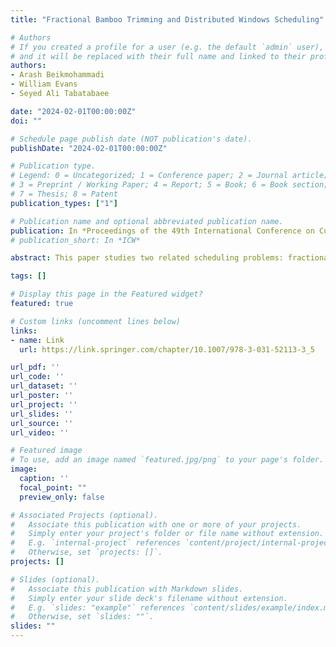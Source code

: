 ```yaml
---
title: "Fractional Bamboo Trimming and Distributed Windows Scheduling"

# Authors
# If you created a profile for a user (e.g. the default `admin` user), write the username (folder name) here 
# and it will be replaced with their full name and linked to their profile.
authors:
- Arash Beikmohammadi
- William Evans
- Seyed Ali Tabatabaee

date: "2024-02-01T00:00:00Z"
doi: ""

# Schedule page publish date (NOT publication's date).
publishDate: "2024-02-01T00:00:00Z"

# Publication type.
# Legend: 0 = Uncategorized; 1 = Conference paper; 2 = Journal article;
# 3 = Preprint / Working Paper; 4 = Report; 5 = Book; 6 = Book section;
# 7 = Thesis; 8 = Patent
publication_types: ["1"]

# Publication name and optional abbreviated publication name.
publication: In *Proceedings of the 49th International Conference on Current Trends in Theory and Practice of Computer Science (SOFSEM)*
# publication_short: In *ICW*

abstract: This paper studies two related scheduling problems: fractional bamboo trimming and distributed windows scheduling. In the fractional bamboo trimming problem, we are given n bamboos with different growth rates and cut fractions. At the end of each day, we can cut a fraction of one bamboo. The goal is to design a perpetual schedule of cuts to minimize the height of the tallest bamboo ever. For this problem, we present a 2-approximation algorithm. In addition, we prove upper bounds on the approximation factors of well-known algorithms Reduce-Max and Reduce-Fastest(x) for this problem. In the closely related windows scheduling problem, given a multiset of positive integers W = {w₁, ..., wₙ}, we want to schedule n pages on broadcasting channels such that the time interval between any two consecutive appearances of the i-th page (1 ≤ i ≤ n) is at most wᵢ. The goal of this problem is to minimize the number of channels.

tags: []

# Display this page in the Featured widget?
featured: true

# Custom links (uncomment lines below)
links:
- name: Link
  url: https://link.springer.com/chapter/10.1007/978-3-031-52113-3_5

url_pdf: ''
url_code: ''
url_dataset: ''
url_poster: ''
url_project: ''
url_slides: ''
url_source: ''
url_video: ''

# Featured image
# To use, add an image named `featured.jpg/png` to your page's folder. 
image:
  caption: ''
  focal_point: ""
  preview_only: false

# Associated Projects (optional).
#   Associate this publication with one or more of your projects.
#   Simply enter your project's folder or file name without extension.
#   E.g. `internal-project` references `content/project/internal-project/index.md`.
#   Otherwise, set `projects: []`.
projects: []

# Slides (optional).
#   Associate this publication with Markdown slides.
#   Simply enter your slide deck's filename without extension.
#   E.g. `slides: "example"` references `content/slides/example/index.md`.
#   Otherwise, set `slides: ""`.
slides: ""
---
```

